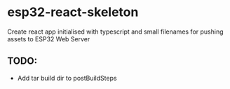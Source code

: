 # esp32-react-skeleton
Create react app initialised with typescript and small filenames for pushing assets to ESP32 Web Server

## TODO:
* Add tar build dir to postBuildSteps